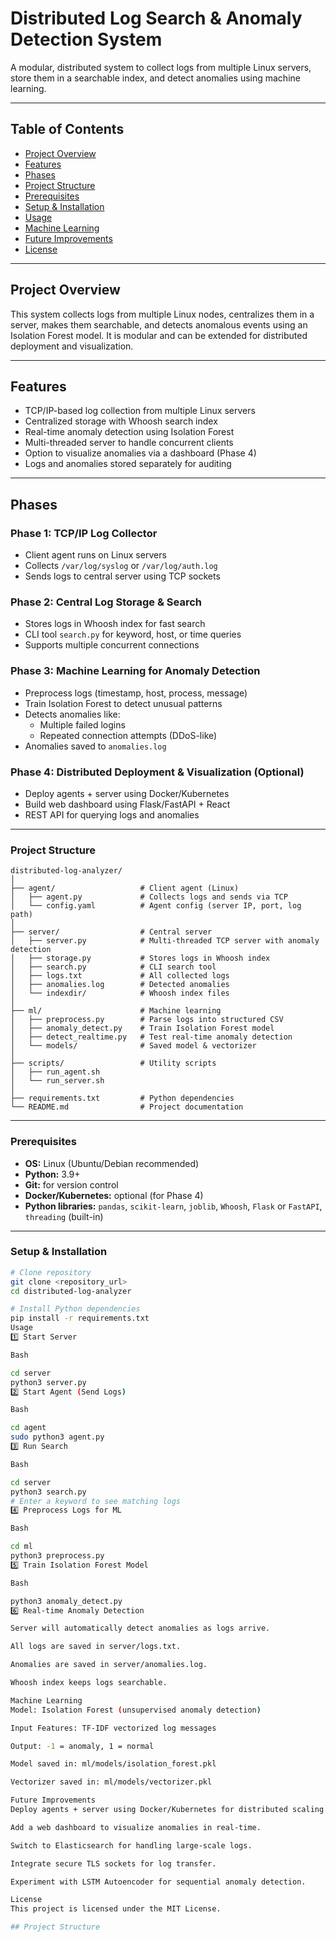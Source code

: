 # Distributed Log Search & Anomaly Detection System

A modular, distributed system to collect logs from multiple Linux servers, store them in a searchable index, and detect anomalies using machine learning.

---

## Table of Contents

- [Project Overview](#project-overview)
- [Features](#features)
- [Phases](#phases)
- [Project Structure](#project-structure)
- [Prerequisites](#prerequisites)
- [Setup & Installation](#setup--installation)
- [Usage](#usage)
- [Machine Learning](#machine-learning)
- [Future Improvements](#future-improvements)
- [License](#license)

---

## Project Overview

This system collects logs from multiple Linux nodes, centralizes them in a server, makes them searchable, and detects anomalous events using an Isolation Forest model. It is modular and can be extended for distributed deployment and visualization.

---

## Features

- TCP/IP-based log collection from multiple Linux servers
- Centralized storage with Whoosh search index
- Real-time anomaly detection using Isolation Forest
- Multi-threaded server to handle concurrent clients
- Option to visualize anomalies via a dashboard (Phase 4)
- Logs and anomalies stored separately for auditing

---

## Phases

### Phase 1: TCP/IP Log Collector

- Client agent runs on Linux servers
- Collects `/var/log/syslog` or `/var/log/auth.log`
- Sends logs to central server using TCP sockets

### Phase 2: Central Log Storage & Search

- Stores logs in Whoosh index for fast search
- CLI tool `search.py` for keyword, host, or time queries
- Supports multiple concurrent connections

### Phase 3: Machine Learning for Anomaly Detection

- Preprocess logs (timestamp, host, process, message)
- Train Isolation Forest to detect unusual patterns
- Detects anomalies like:
  - Multiple failed logins
  - Repeated connection attempts (DDoS-like)
- Anomalies saved to `anomalies.log`

### Phase 4: Distributed Deployment & Visualization (Optional)

- Deploy agents + server using Docker/Kubernetes
- Build web dashboard using Flask/FastAPI + React
- REST API for querying logs and anomalies

---

### Project Structure

```
distributed-log-analyzer/
│
├── agent/                   # Client agent (Linux)
│   ├── agent.py             # Collects logs and sends via TCP
│   └── config.yaml          # Agent config (server IP, port, log path)
│
├── server/                  # Central server
│   ├── server.py            # Multi-threaded TCP server with anomaly detection
│   ├── storage.py           # Stores logs in Whoosh index
│   ├── search.py            # CLI search tool
│   ├── logs.txt             # All collected logs
│   ├── anomalies.log        # Detected anomalies
│   └── indexdir/            # Whoosh index files
│
├── ml/                      # Machine learning
│   ├── preprocess.py        # Parse logs into structured CSV
│   ├── anomaly_detect.py    # Train Isolation Forest model
│   ├── detect_realtime.py   # Test real-time anomaly detection
│   └── models/              # Saved model & vectorizer
│
├── scripts/                 # Utility scripts
│   ├── run_agent.sh
│   └── run_server.sh
│
├── requirements.txt         # Python dependencies
└── README.md                # Project documentation
```

---

### Prerequisites

-   **OS:** Linux (Ubuntu/Debian recommended)
-   **Python:** 3.9+
-   **Git:** for version control
-   **Docker/Kubernetes:** optional (for Phase 4)
-   **Python libraries:** `pandas`, `scikit-learn`, `joblib`, `Whoosh`, `Flask` or `FastAPI`, `threading` (built-in)

---

### Setup & Installation

```bash
# Clone repository
git clone <repository_url>
cd distributed-log-analyzer

# Install Python dependencies
pip install -r requirements.txt
Usage
1️⃣ Start Server

Bash

cd server
python3 server.py
2️⃣ Start Agent (Send Logs)

Bash

cd agent
sudo python3 agent.py
3️⃣ Run Search

Bash

cd server
python3 search.py
# Enter a keyword to see matching logs
4️⃣ Preprocess Logs for ML

Bash

cd ml
python3 preprocess.py
5️⃣ Train Isolation Forest Model

Bash

python3 anomaly_detect.py
6️⃣ Real-time Anomaly Detection

Server will automatically detect anomalies as logs arrive.

All logs are saved in server/logs.txt.

Anomalies are saved in server/anomalies.log.

Whoosh index keeps logs searchable.

Machine Learning
Model: Isolation Forest (unsupervised anomaly detection)

Input Features: TF-IDF vectorized log messages

Output: -1 = anomaly, 1 = normal

Model saved in: ml/models/isolation_forest.pkl

Vectorizer saved in: ml/models/vectorizer.pkl

Future Improvements
Deploy agents + server using Docker/Kubernetes for distributed scaling.

Add a web dashboard to visualize anomalies in real-time.

Switch to Elasticsearch for handling large-scale logs.

Integrate secure TLS sockets for log transfer.

Experiment with LSTM Autoencoder for sequential anomaly detection.

License
This project is licensed under the MIT License.

## Project Structure

